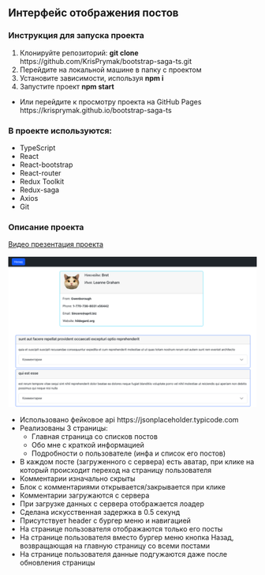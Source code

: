 <h2>Интерфейс отображения постов</h2>
<h3>Инструкция для запуска проекта</h3>
<ol>
<li>Клонируйте репозиторий: <b>git clone</b> https://github.com/KrisPrymak/bootstrap-saga-ts.git</li>
<li>Перейдите на локальной машине в папку с проектом</li>
<li>Установите зависимости, используя <b>npm i</b></li>
<li>Запустите проект <b>npm start</b></li>
</ol>
<ul><li>Или перейдите к просмотру проекта на GitHub Pages https://krisprymak.github.io/bootstrap-saga-ts</li></ul>

<h3>В проекте используются:</h3>
<ul>
<li>TypeScript</li>
<li>React</li>
<li>React-bootstrap</li>
<li>React-router</li>
<li>Redux Toolkit</li>
<li>Redux-saga</li>
<li>Axios</li>
<li>Git</li>
</ul>
<h3>Описание проекта</h3>
<a target="_blank" href="https://drive.google.com/file/d/163DIA7r4JLUKS4-ylUabdJZNTy-EKFT8/view?usp=sharing">Видео презентация проекта</a>
<br/><br/>
<img src="./src/media/screenshot.png"/>

<ul>
<li>Использовано фейковое api https://jsonplaceholder.typicode.com</li>
<li> Реализованы 3 страницы: 
    <ul>
        <li>Главная страница со списков постов</li>
        <li>Обо мне с краткой информацией</li>
        <li>Подробности о пользователе (инфа и список его постов)</li>
    </ul>
</li>
<li>В каждом посте (загруженного c сервера) есть аватар, при клике на который происходит переход на страницу пользователя</li>
<li>Комментарии изначально скрыты</li>
<li>Блок с комментариями открывается/закрывается при клике</li>
<li>Комментарии загружаются с сервера</li>
<li>При загрузке данных с сервера отображается лоадер</li>
<li>Сделана искусственная задержка в 0.5 секунд</li>
<li>Присутствует header с бургер меню и навигацией</li>
<li>На странице пользователя отображаются только его посты</li>
<li>На странице пользователя вместо бургер меню кнопка Назад, возвращающая на главную страницу со всеми постами</li>
<li>На странице пользователя данные подгужаются даже после обновления страницы</li>
</ul>
